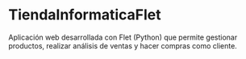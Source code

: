 # TiendaInformaticaFlet
Aplicación web desarrollada con Flet (Python) que permite gestionar productos, realizar análisis de ventas y hacer compras como cliente.
